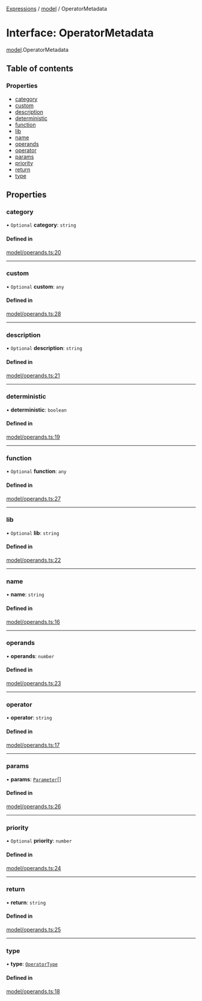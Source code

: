 [Expressions](../README.md) / [model](../modules/model.md) / OperatorMetadata

# Interface: OperatorMetadata

[model](../modules/model.md).OperatorMetadata

## Table of contents

### Properties

- [category](model.OperatorMetadata.md#category)
- [custom](model.OperatorMetadata.md#custom)
- [description](model.OperatorMetadata.md#description)
- [deterministic](model.OperatorMetadata.md#deterministic)
- [function](model.OperatorMetadata.md#function)
- [lib](model.OperatorMetadata.md#lib)
- [name](model.OperatorMetadata.md#name)
- [operands](model.OperatorMetadata.md#operands)
- [operator](model.OperatorMetadata.md#operator)
- [params](model.OperatorMetadata.md#params)
- [priority](model.OperatorMetadata.md#priority)
- [return](model.OperatorMetadata.md#return)
- [type](model.OperatorMetadata.md#type)

## Properties

### category

• `Optional` **category**: `string`

#### Defined in

[model/operands.ts:20](https://github.com/FlavioLionelRita/js-expressions/blob/99eafc5/src/lib/model/operands.ts#L20)

___

### custom

• `Optional` **custom**: `any`

#### Defined in

[model/operands.ts:28](https://github.com/FlavioLionelRita/js-expressions/blob/99eafc5/src/lib/model/operands.ts#L28)

___

### description

• `Optional` **description**: `string`

#### Defined in

[model/operands.ts:21](https://github.com/FlavioLionelRita/js-expressions/blob/99eafc5/src/lib/model/operands.ts#L21)

___

### deterministic

• **deterministic**: `boolean`

#### Defined in

[model/operands.ts:19](https://github.com/FlavioLionelRita/js-expressions/blob/99eafc5/src/lib/model/operands.ts#L19)

___

### function

• `Optional` **function**: `any`

#### Defined in

[model/operands.ts:27](https://github.com/FlavioLionelRita/js-expressions/blob/99eafc5/src/lib/model/operands.ts#L27)

___

### lib

• `Optional` **lib**: `string`

#### Defined in

[model/operands.ts:22](https://github.com/FlavioLionelRita/js-expressions/blob/99eafc5/src/lib/model/operands.ts#L22)

___

### name

• **name**: `string`

#### Defined in

[model/operands.ts:16](https://github.com/FlavioLionelRita/js-expressions/blob/99eafc5/src/lib/model/operands.ts#L16)

___

### operands

• **operands**: `number`

#### Defined in

[model/operands.ts:23](https://github.com/FlavioLionelRita/js-expressions/blob/99eafc5/src/lib/model/operands.ts#L23)

___

### operator

• **operator**: `string`

#### Defined in

[model/operands.ts:17](https://github.com/FlavioLionelRita/js-expressions/blob/99eafc5/src/lib/model/operands.ts#L17)

___

### params

• **params**: [`Parameter`](model.Parameter.md)[]

#### Defined in

[model/operands.ts:26](https://github.com/FlavioLionelRita/js-expressions/blob/99eafc5/src/lib/model/operands.ts#L26)

___

### priority

• `Optional` **priority**: `number`

#### Defined in

[model/operands.ts:24](https://github.com/FlavioLionelRita/js-expressions/blob/99eafc5/src/lib/model/operands.ts#L24)

___

### return

• **return**: `string`

#### Defined in

[model/operands.ts:25](https://github.com/FlavioLionelRita/js-expressions/blob/99eafc5/src/lib/model/operands.ts#L25)

___

### type

• **type**: [`OperatorType`](../enums/model.OperatorType.md)

#### Defined in

[model/operands.ts:18](https://github.com/FlavioLionelRita/js-expressions/blob/99eafc5/src/lib/model/operands.ts#L18)
